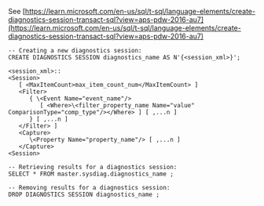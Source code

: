 See [https://learn.microsoft.com/en-us/sql/t-sql/language-elements/create-diagnostics-session-transact-sql?view=aps-pdw-2016-au7](https://learn.microsoft.com/en-us/sql/t-sql/language-elements/create-diagnostics-session-transact-sql?view=aps-pdw-2016-au7)
```
-- Creating a new diagnostics session:  
CREATE DIAGNOSTICS SESSION diagnostics_name AS N'{<session_xml>}';  
  
<session_xml>::  
<Session>  
   [ <MaxItemCount>max_item_count_num</MaxItemCount> ]  
   <Filter>  
      { \<Event Name="event_name"/>  
         [ <Where>\<filter_property_name Name="value" ComparisonType="comp_type"/></Where> ] [ ,...n ]  
      } [ ,...n ]  
   </Filter> ]   
   <Capture>  
      \<Property Name="property_name"/> [ ,...n ]  
   </Capture>  
<Session>  
  
-- Retrieving results for a diagnostics session:  
SELECT * FROM master.sysdiag.diagnostics_name ;  
  
-- Removing results for a diagnostics session:  
DROP DIAGNOSTICS SESSION diagnostics_name ;
```
